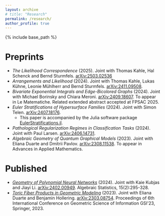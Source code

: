 ```yaml
---
layout: archive
# title: "Research"
permalink: /research/
author_profile: true
---
```


<!-- {% if author.googlescholar %}
  You can also find my articles on <u><a href="{{author.googlescholar}}">my Google Scholar profile</a>.</u>
{% endif %} -->

{% include base_path %}

<!-- {% for post in site.publications reversed %}
  {% include archive-single.html %}
{% endfor %} -->


Preprints
======
* *The Likelihood Correspondence* (2025). Joint with Thomas Kahle, Hal Schenck and Bernd Sturmfels. [arXiv:2503.02536](https://arxiv.org/abs/2503.02536)
* *Arrangements and Likelihood* (2024). Joint with Thomas Kahle, Lukas Kühne, Leonie Mühlherr and Bernd Sturmfels. [arXiv:2411.09508](https://arxiv.org/abs/2411.09508).
* *Bivariate Exponential Integrals and Edge-Bicolored Graphs* (2024). Joint with Michael Borinsky and Chiara Meroni. [arXiv:2409.18607](https://arxiv.org/abs/2409.18607). To appear in Le Matematiche. Related extended abstract accepted at FPSAC 2025.
* *Euler Stratifications of Hypersurface Families* (2024). Joint with Simon Telen. [arXiv:2407.18176](https://arxiv.org/abs/2407.18176).
  * This paper is accompanied by the Julia software package [EulerStratifications.jl](https://github.com/maximilianwiesmann/EulerStratifications.jl).
* *Pathological Regularization Regimes in Classification Tasks* (2024). Joint with Paul Larsen. [arXiv:2406.14731](https://arxiv.org/abs/2406.14731).
* *Algebraic Geometry of Quantum Graphical Models* (2023). Joint with Eliana Duarte and Dmitrii Pavlov. [arXiv:2308.11538](https://arxiv.org/abs/2308.11538). To appear in Advances in Applied Mathematics.


Published
======
* [*Geometry of Polynomial Neural Networks*](https://doi.org/10.2140/astat.2024.15.295) (2024). Joint with Kaie Kubjas and Jiayi Li. [arXiv:2402.00949](https://arxiv.org/abs/2402.00949). Algebraic Statistics, 15(2):295-328.
* [*Toric Fiber Products in Geometric Modeling*](https://doi.org/10.1007/978-3-031-38271-0_49) (2023). Joint with Eliana Duarte and Benjamin Hollering. [arXiv:2303.08754](https://arxiv.org/abs/2303.08754). Proceedings of 6th International Conference on Geometric Science of Information GSI'23, Springer, 2023.

